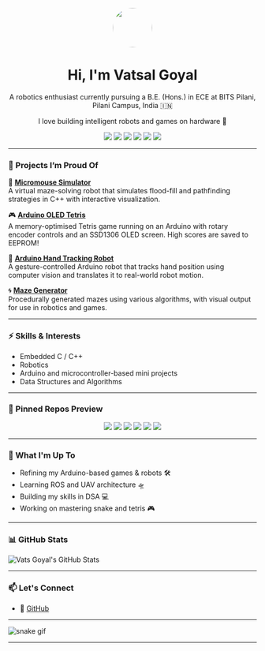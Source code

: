 <p align="center">
  <img src="https://github.com/vatsgoyal27.png" width="80" height="80" style="border-radius: 50%;" />
</p>

<h1 align="center">Hi, I'm Vatsal Goyal</h1>
<p align="center">A robotics enthusiast currently pursuing a B.E. (Hons.) in ECE at BITS Pilani, Pilani Campus, India 🇮🇳</p>
<p align="center">I love building intelligent robots and games on hardware 🤖</p>

<p align="center">
  <img src="https://img.shields.io/badge/Python-3776AB?style=for-the-badge&logo=python&logoColor=white" />
  <img src="https://img.shields.io/badge/C++-00599C?style=for-the-badge&logo=c%2B%2B&logoColor=white" />
  <img src="https://img.shields.io/badge/C-282C34?style=for-the-badge&logo=c&logoColor=white" />
  <img src="https://img.shields.io/badge/Arduino-00979D?style=for-the-badge&logo=arduino&logoColor=white" />
  <img src="https://img.shields.io/badge/ROS-Robot%20Operating%20System-black?style=for-the-badge&logo=ros&logoColor=white" />
  <a href="https://wokwi.com/">
    <img src="https://img.shields.io/badge/Wokwi-Simulator-blue?logo=wokwi&logoColor=white&style=for-the-badge" />
  </a>
</p>

---

### 🔧 Projects I’m Proud Of

🚗 **[Micromouse Simulator](https://github.com/vatsgoyal27/micromouse-maze_sim_floodfill)**  
A virtual maze-solving robot that simulates flood-fill and pathfinding strategies in C++ with interactive visualization.

🎮 **[Arduino OLED Tetris](https://github.com/vatsgoyal27/arduino-oled-tetris)**  
A memory-optimised Tetris game running on an Arduino with rotary encoder controls and an SSD1306 OLED screen. High scores are saved to EEPROM!

🧠 **[Arduino Hand Tracking Robot](https://github.com/vatsgoyal27/satin-bot)**  
A gesture-controlled Arduino robot that tracks hand position using computer vision and translates it to real-world robot motion.

🌀 **[Maze Generator](https://github.com/vatsgoyal27/python-maze-gen)**  
Procedurally generated mazes using various algorithms, with visual output for use in robotics and games.

---

### ⚡ Skills & Interests

- Embedded C / C++
- Robotics
- Arduino and microcontroller-based mini projects
- Data Structures and Algorithms

---

### 📌 Pinned Repos Preview
 
<p align="center">
  <img src="https://github-readme-stats.vercel.app/api/pin/?username=vatsgoyal27&repo=satin-bot&theme=dark" />
  <img src="https://github-readme-stats.vercel.app/api/pin/?username=vatsgoyal27&repo=micromouse-maze_sim_floodfill&theme=dark" />
  <img src="https://github-readme-stats.vercel.app/api/pin/?username=vatsgoyal27&repo=arduino-oled-tetris&theme=dark" />
  <img src="https://github-readme-stats.vercel.app/api/pin/?username=vatsgoyal27&repo=hDetector&theme=dark" />
  <img src="https://github-readme-stats.vercel.app/api/pin/?username=vatsgoyal27&repo=maze-solvers&theme=dark" />
  <img src="https://github-readme-stats.vercel.app/api/pin/?username=vatsgoyal27&repo=python-maze-gen&theme=dark" />
</p>

---

### 🎯 What I'm Up To

- Refining my Arduino-based games & robots 🛠️  
- Learning ROS and UAV architecture 🛸  
- Building my skills in DSA 💻  
- Working on mastering snake and tetris 🎮

---

### 📊 GitHub Stats

![Vats Goyal's GitHub Stats](https://github-readme-stats.vercel.app/api?username=vatsgoyal27&show_icons=true&theme=dark)

---

### 📫 Let's Connect

- 🔗 [GitHub](https://github.com/vatsgoyal27)

---

![snake gif](https://github.com/vatsgoyal27/vatsgoyal27/blob/output/github-contribution-grid-snake.svg)

---
